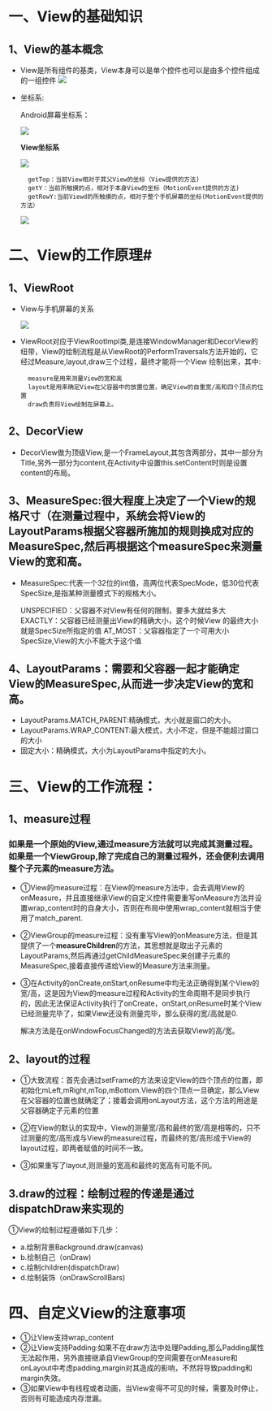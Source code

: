 # 一、View的基础知识 #
## 1、View的基本概念
- View是所有组件的基类，View本身可以是单个控件也可以是由多个控件组成的一组控件
![](https://i.imgur.com/tw276pY.png)
- 坐标系:

	Android屏幕坐标系：

	![](https://i.imgur.com/1VpTMli.png)

	**View坐标系**

	![](https://i.imgur.com/GkfnnfK.png)

		getTop：当前View相对于其父View的坐标（View提供的方法)
		getY：当前所触摸的点，相对于本身View的坐标（MotionEvent提供的方法)
		getRowY:当前Viewd的所触摸的点，相对于整个手机屏幕的坐标(MotionEvent提供的方法）
	![](https://i.imgur.com/iTRHq3e.png)


# 二、View的工作原理#
## 1、ViewRoot
- View与手机屏幕的关系

	![](https://i.imgur.com/sLvaNNn.png)

- ViewRoot对应于ViewRootImpl类,是连接WindowManager和DecorView的纽带，View的绘制流程是从ViewRoot的PerformTraversals方法开始的，它经过Measure,layout,draw三个过程，最终才能将一个View 绘制出来，其中:

		measure是用来测量View的宽和高
		layout是用来确定View在父容器中的放置位置，确定View的自重宽/高和四个顶点的位置
		draw负责将View绘制在屏幕上。

## 2、DecorView
- DecorView做为顶级View,是一个FrameLayout,其包含两部分，其中一部分为Title,另外一部分为content,在Activity中设置this.setContent时则是设置content的布局。

## 3、MeasureSpec:很大程度上决定了一个View的规格尺寸（在测量过程中，系统会将View的LayoutParams根据父容器所施加的规则换成对应的MeasureSpec,然后再根据这个measureSpec来测量View的宽和高。
- MeasureSpec:代表一个32位的int值，高两位代表SpecMode，低30位代表SpecSize,是指某种测量模式下的规格大小。

	UNSPECIFIED：父容器不对View有任何的限制，要多大就给多大
	EXACTLY：父容器已经测量出View的精确大小，这个时候View 的最终大小就是SpecSize所指定的值
	AT_MOST：父容器指定了一个可用大小SpecSize,View的大小不能大于这个值

## 4、LayoutParams：需要和父容器一起才能确定View的MeasureSpec,从而进一步决定View的宽和高。
- LayoutParams.MATCH_PARENT:精确模式，大小就是窗口的大小。
- LayoutParams.WRAP_CONTENT:最大模式，大小不定，但是不能超过窗口的大小
- 固定大小：精确模式，大小为LayoutParams中指定的大小。

# 三、View的工作流程： #
## 1、measure过程
### 如果是一个原始的View,通过measure方法就可以完成其测量过程。如果是一个ViewGroup,除了完成自己的测量过程外，还会便利去调用整个子元素的measure方法。

- ①View的measure过程：在View的measure方法中，会去调用View的onMeasure，并且直接继承View的自定义控件需要重写onMeasure方法并设置wrap_content时的自身大小，否则在布局中使用wrap_content就相当于使用了match_parent.
 
- ②ViewGroup的measure过程：没有重写View的onMeasure方法，但是其提供了一个**measureChildren**的方法，其思想就是取出子元素的LayoutParams,然后再通过getChildMeasureSpec来创建子元素的MeasureSpec,接着直接传递给View的Measure方法来测量。
 
- ③在Activity的onCreate,onStart,onResume中均无法正确得到某个View的宽/高，这是因为View的measure过程和Activity的生命周期不是同步执行的，因此无法保证Activity执行了onCreate，onStart,onResume时某个View已经测量完毕了，如果View还没有测量完毕，那么获得的宽/高就是0.
 
	解决方法是在onWindowFocusChanged的方法去获取View的高/宽。

## 2、layout的过程
- ①大致流程：首先会通过setFrame的方法来设定View的四个顶点的位置，即初始化mLeft,mRight,mTop,mBottom.View的四个顶点一旦确定，那么View在父容器的位置也就确定了；接着会调用onLayout方法，这个方法的用途是父容器确定子元素的位置

- ②在View的默认的实现中，View的测量宽/高和最终的宽/高是相等的，只不过测量的宽/高形成与View的measure过程，而最终的宽/高形成于View的layout过程，即两者赋值的时间不一致。
 
- ③如果重写了layout,则测量的宽高和最终的宽高有可能不同。

## 3.draw的过程：绘制过程的传递是通过dispatchDraw来实现的

①View的绘制过程遵循如下几步：

- a.绘制背景Background.draw(canvas)
- b.绘制自己（onDraw)
- c.绘制children(dispatchDraw)
- d.绘制装饰（onDrawScrollBars)


# 四、自定义View的注意事项

- ①让View支持wrap_content
- ②让View支持Padding:如果不在draw方法中处理Padding,那么Padding属性无法起作用，另外直接继承自ViewGroup的空间需要在onMeasure和onLayout中考虑padding,margin对其造成的影响，不然将导致padding和margin失效。
- ③如果View中有线程或者动画，当View变得不可见的时候，需要及时停止，否则有可能造成内存泄漏。